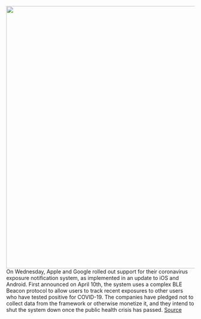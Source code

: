 <img src='https://cdn.vox-cdn.com/thumbor/Jbu65db9KzIDp15Vrc7Ouhrryy0=/0x0:2040x1360/1200x800/filters:focal(857x517:1183x843)/cdn.vox-cdn.com/uploads/chorus_image/image/66821860/acastro_200512_1777_socialDistance_0001.0.0.jpg' width='700px' /><br/>
On Wednesday, Apple and Google rolled out support for their coronavirus exposure notification system, as implemented in an update to iOS and Android. First announced on April 10th, the system uses a complex BLE Beacon protocol to allow users to track recent exposures to other users who have tested positive for COVID-19. The companies have pledged not to collect data from the framework or otherwise monetize it, and they intend to shut the system down once the public health crisis has passed.
<a href='https://www.theverge.com/2020/5/20/21265052/apple-google-coronavirus-notification-system-states-alabama-north-dakota-south-carolina'> Source <a/>